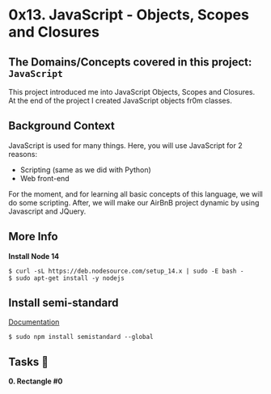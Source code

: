 # 0x13. JavaScript - Objects, Scopes and Closures
## The Domains/Concepts covered in this project: `JavaScript`

This project introduced me into JavaScript Objects, Scopes and Closures. At the end of the project I created JavaScript objects fr0m classes.

## Background Context
JavaScript is used for many things. Here, you will use JavaScript for 2 reasons:

  * Scripting (same as we did with Python)
  * Web front-end

For the moment, and for learning all basic concepts of this language, we will do some scripting. 
After, we will make our AirBnB project dynamic by using Javascript and JQuery.

## More Info

**Install Node 14**

```
$ curl -sL https://deb.nodesource.com/setup_14.x | sudo -E bash -
$ sudo apt-get install -y nodejs
```

## Install semi-standard

[Documentation](https://github.com/standard/semistandard)

```
$ sudo npm install semistandard --global
```

## Tasks :page_with_curl:

**0. Rectangle #0**
